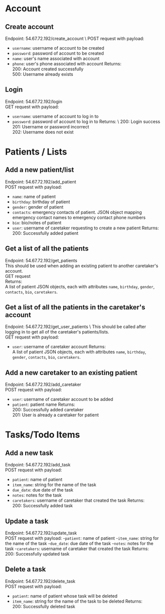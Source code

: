 # Account
## Create account
Endpoint: 54.67.72.192/create_account \ 
POST request with payload:
- `username`: username of account to be created
- `password`: password of account to be created
- `name`: user's name associated with account
- `phone`: user's phone associated with account
Returns: \
200: Account created successfully \
500: Username already exists

## Login
Endpoint: 54.67.72.192/login \
GET request with payload:
- `username`: username of account to log in to
- `password`: password of account to log in to
Returns: \ 
200: Login success \
201: Username or password incorrect \
202: Username does not exist 

# Patients / Lists
## Add a new patient/list
Endpoint: 54.67.72.192/add_patient \
POST request with payload:
- `name`: name of patient
- `birthday`: birthday of patient
- `gender`: gender of patient
- `contacts`: emergency contacts of patient. JSON object mapping emergency contact names  to emergency contact phone numbers
- `bio`: bio/notes of patient
- `user`: username of caretaker requesting to create a new patient 
Returns: \
200: Successfully added patient

## Get a list of all the patients
Endpoint: 54.67.72.192/get_patients \
This should be used when adding an existing patient to another caretaker's account. \
GET request \
Returns: \
A list of patient JSON objects, each with attributes `name`, `birthday`, `gender`, `contacts`, `bio`, `caretakers`.

## Get a list of all the patients in the caretaker's account
Endpoint: 54.67.72.192/get_user_patients \ 
This should be called after logging in to get all of the caretaker's patients/lists. \
GET request with payload:
- `user`: username of caretaker account
Returns: \
A list of patient JSON objects, each with attributes `name`, `birthday`, `gender`, `contacts`, `bio`, `caretakers`.

## Add a new caretaker to an existing patient
Endpoint: 54.67.72.192/add_caretaker \
POST request with payload:
- `user`: username of caretaker account to be added
- `patient`: patient name
Returns: \
200: Successfully added caretaker \
201: User is already a caretaker for patient

# Tasks/Todo Items
## Add a new task
Endpoint: 54.67.72.192/add_task \
POST request with payload:
- `patient`: name of patient
- `item_name`: string for the name of the task 
- `due_date`: due date of the task
- `notes`: notes for the task
- `caretakers`: username of caretaker that created the task
Returns: \
200: Successfully added task

## Update a task
Endpoint: 54.67.72.192/update_task \
POST request with payload:
-`patient`: name of patient
-`item_name`: string for the name of the task 
-`due_date`: due date of the task
-`notes`: notes for the task
-`caretakers`: username of caretaker that created the task
Returns: \
200: Successfully updated task

## Delete a task
Endpoint: 54.67.72.192/delete_task \
POST request with payload:
- `patient`: name of patient whose task will be deleted
- `item_name`: string for the name of the task to be deleted
Returns: \
200: Successfully deleted task
